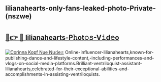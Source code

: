 ## lilianahearts-only-fans​-leaked-photo​-Private-(nszwe)


# <h2><a href="https://mediaupload.pro?title=lilianahearts&ref=git">🔗👉 🔴 lilianahearts-P𝚑ot𝚘𝚜-V𝚒d𝚎o</a></h2>

[![Corinna Kopf Nue Nu𝚍e𝚜](https://i.imgur.com/0qMVB7G.gif)](https://mediaupload.pro?title=lilianahearts&ref=git)
Online-influencer-lilianahearts,known-for-publishing-dance-and-lifestyle-content,-including-performances-and-vlogs-on-social-media-platforms.Brilliant-ventriloquist-assistant-lilianahearts,celebrated-for-their-exceptional-abilities-and-accomplishments-in-assisting-ventriloquists.  